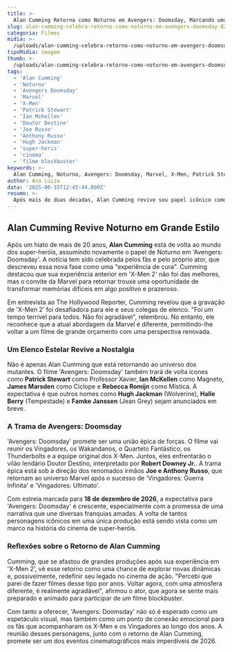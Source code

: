 ```yaml
---
title: >-
  Alan Cumming Retorna como Noturno em Avengers: Doomsday, Marcando uma Nova Era para os X-Men
slug: alan-cumming-celebra-retorno-como-noturno-em-avengers-doomsday-8220-experiencia-de-cura-8221
categoria: Filmes
midia: >-
  /uploads/alan-cumming-celebra-retorno-como-noturno-em-avengers-doomsday-8220-experiencia-de-cura-8221-thumb.webp
tipoMidia: imagem
thumb: >-
  /uploads/alan-cumming-celebra-retorno-como-noturno-em-avengers-doomsday-8220-experiencia-de-cura-8221-thumb.webp
tags:
  - 'Alan Cumming'
  - 'Noturno'
  - 'Avengers Doomsday'
  - 'Marvel'
  - 'X-Men'
  - 'Patrick Stewart'
  - 'Ian McKellen'
  - 'Doutor Destino'
  - 'Joe Russo'
  - 'Anthony Russo'
  - 'Hugh Jackman'
  - 'super-heris'
  - 'cinema'
  - 'filme blockbuster'
keywords: >-
  Alan Cumming, Noturno, Avengers: Doomsday, Marvel, X-Men, Patrick Stewart, Ian McKellen, Doutor Destino, Joe Russo, Anthony Russo, Hugh Jackman, super-heróis, cinema, filme blockbuster
author: Ana Luiza
data: '2025-06-15T12:45:44.000Z'
resumo: >-
  Após mais de duas décadas, Alan Cumming revive seu papel icônico como Noturno em 'Avengers: Doomsday', descrevendo o retorno como uma experiência transformadora após dificuldades em X-Men 2.
---
```


## Alan Cumming Revive Noturno em Grande Estilo

Após um hiato de mais de 20 anos, **Alan Cumming** está de volta ao mundo dos super-heróis, assumindo novamente o papel de Noturno em 'Avengers: Doomsday'. A notícia tem sido celebrada pelos fãs e pelo próprio ator, que descreveu essa nova fase como uma "experiência de cura". Cumming destacou que sua experiência anterior em 'X-Men 2' não foi das melhores, mas o convite da Marvel para retornar trouxe uma oportunidade de transformar memórias difíceis em algo positivo e prazeroso.

Em entrevista ao The Hollywood Reporter, Cumming revelou que a gravação de 'X-Men 2' foi desafiadora para ele e seus colegas de elenco. "Foi um tempo terrível para todos. Não foi agradável", relembrou. No entanto, ele reconhece que a atual abordagem da Marvel é diferente, permitindo-lhe voltar a um filme de grande orçamento com uma perspectiva renovada.

### Um Elenco Estelar Revive a Nostalgia

Não é apenas Alan Cumming que está retornando ao universo dos mutantes. O filme 'Avengers: Doomsday' também trará de volta ícones como **Patrick Stewart** como Professor Xavier, **Ian McKellen** como Magneto, **James Marsden** como Ciclope e **Rebecca Romijn** como Mística. A expectativa é que outros nomes como **Hugh Jackman** (Wolverine), **Halle Berry** (Tempestade) e **Famke Janssen** (Jean Grey) sejam anunciados em breve.

### A Trama de Avengers: Doomsday

'Avengers: Doomsday' promete ser uma união épica de forças. O filme vai reunir os Vingadores, os Wakandanos, o Quarteto Fantástico, os Thunderbolts e a equipe original dos X-Men. Juntos, eles enfrentarão o vilão lendário Doutor Destino, interpretado por **Robert Downey Jr.**. A trama épica está sob a direção dos renomados irmãos **Joe e Anthony Russo**, que retornam ao universo Marvel após o sucesso de 'Vingadores: Guerra Infinita' e 'Vingadores: Ultimato'.

Com estreia marcada para **18 de dezembro de 2026**, a expectativa para 'Avengers: Doomsday' é crescente, especialmente com a promessa de uma narrativa que une diversas franquias amadas. A volta de tantos personagens icônicos em uma única produção está sendo vista como um marco na história do cinema de super-heróis.

### Reflexões sobre o Retorno de Alan Cumming

Cumming, que se afastou de grandes produções após sua experiência em 'X-Men 2', vê esse retorno como uma chance de explorar novas dinâmicas e, possivelmente, redefinir seu legado no cinema de ação. "Percebi que parei de fazer filmes desse tipo por anos. Voltar agora, com uma atmosfera diferente, é realmente agradável", afirmou o ator, que agora se sente mais preparado e animado para participar de um filme blockbuster.

Com tanto a oferecer, 'Avengers: Doomsday' não só é esperado como um espetáculo visual, mas também como um ponto de conexão emocional para os fãs que acompanharam os X-Men e os Vingadores ao longo dos anos. A reunião desses personagens, junto com o retorno de Alan Cumming, promete ser um dos eventos cinematográficos mais imperdíveis de 2026.